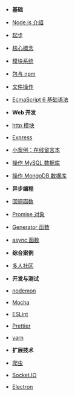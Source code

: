 - **基础**
- [Node.js 介绍](introduction)
- [起步](getting-started)
- [核心概念](architecture)
- [模块系统](module)
- [包与 npm](package-npm.md)
- [文件操作](fs)
- [EcmaScript 6 基础语法](es6-base.md)

- **Web 开发**
- [http 模块](web)
- [Express](express)
- [小案例：在线留言本](express-guestbook-app)
- [操作 MySQL 数据库](node-mysql)
- [操作 MongoDB 数据库](node-mongodb)

- **异步编程**
- [回调函数](callback)
- [Promise 对象](promise)
- [Generator 函数](generator)
- [async 函数](async)


- **综合案例**
- [多人社区](ithub)




- **开发与测试**
- [nodemon](nodemon)
- [Mocha](mocha)
- [ESLint](eslint)
- [Prettier](prettier)
- [yarn](yarn)



- **扩展技术**
- [爬虫](spider)
- [Socket.IO](socketio)
- [Electron](electron)

